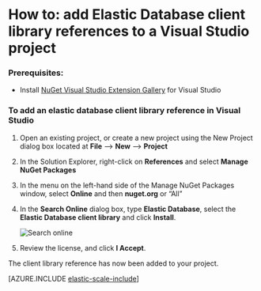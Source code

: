 <properties 
	pageTitle="Add Azure SQL DB Elastic Scale References to a Visual Studio Project" 
	description="How to add .NET references for Elastic Scale APIs to Visual Studio projects using Nuget." 
	services="sql-database" 
	documentationCenter="" 
	manager="jeffreyg" 
	authors="sidneyh" 
	editor=""/>

<tags
	ms.service="sql-database"
	ms.date="07/24/2015"
	wacn.date=""/>

# How to: add Elastic Database client library references to a Visual Studio project 

### Prerequisites: 

- Install [NuGet Visual Studio Extension Gallery](http://docs.nuget.org/docs/start-here/installing-nuget) for Visual Studio 

### To add an elastic database client library reference in Visual Studio 

1. Open an existing project, or create a new project using the New Project dialog box located at **File** --> **New** --> **Project** 
2. In the Solution Explorer, right-click on **References** and select **Manage NuGet Packages**
3. In the menu on the left-hand side of the Manage NuGet Packages window, select **Online** and then **nuget.org** or “All” 
4. In the **Search Online** dialog box, type **Elastic Database**, select the **Elastic Database client library** and click **Install**.

	![Search online][1]
4. Review the license, and click **I Accept**. 

The client library reference has now been added to your project. 

[AZURE.INCLUDE [elastic-scale-include](../includes/elastic-scale-include.md)]

<!--Image references-->
[1]: ./media/sql-database-elastic-scale-add-references-visual-studio/search-online.png
<!--anchors--> 